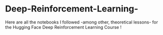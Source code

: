 # Deep-Reinforcement-Learning-

Here are all the notebooks I followed -among other, theoretical lessons- for the Hugging Face Deep Reinforcement Learning Course !
